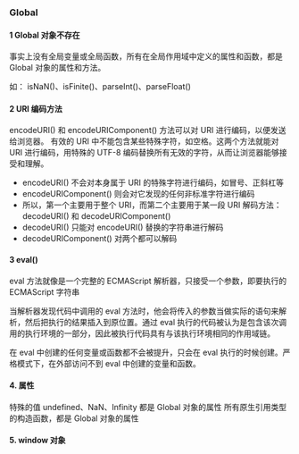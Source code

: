 ### Global 

#### 1 Global 对象不存在

事实上没有全局变量或全局函数，所有在全局作用域中定义的属性和函数，都是 Global 对象的属性和方法。

如： isNaN()、isFinite()、parseInt()、parseFloat()

#### 2 URI 编码方法

encodeURI() 和 encodeURIComponent() 方法可以对 URI 进行编码，以便发送给浏览器。
有效的 URI 中不能包含某些特殊字符，如空格。这两个方法就能对 URI 进行编码，用特殊的 UTF-8 编码替换所有无效的字符，从而让浏览器能够接受和理解。
- encodeURI() 不会对本身属于 URI 的特殊字符进行编码，如冒号、正斜杠等
- encodeURIComponent() 则会对它发现的任何非标准字符进行编码
- 所以，第一个主要用于整个 URI，而第二个主要用于某一段 URI
解码方法：decodeURI() 和 decodeURIComponent()
- decodeURI() 只能对 encodeURI() 替换的字符串进行解码
- decodeURIComponent() 对两个都可以解码

#### 3 eval() 

eval 方法就像是一个完整的 ECMAScript 解析器，只接受一个参数，即要执行的 ECMAScript 字符串

当解析器发现代码中调用的 eval 方法时，他会将传入的参数当做实际的语句来解析，然后把执行的结果插入到原位置。通过 eval 执行的代码被认为是包含该次调用的执行环境的一部分，因此被执行代码具有与该执行环境相同的作用域链。

在 eval 中创建的任何变量或函数都不会被提升，只会在 eval 执行的时候创建。严格模式下，在外部访问不到 eval 中创建的变量和函数。

#### 4. 属性
特殊的值 undefined、NaN、Infinity 都是 Global 对象的属性
所有原生引用类型的构造函数，都是 Global 对象的属性

#### 5. window 对象